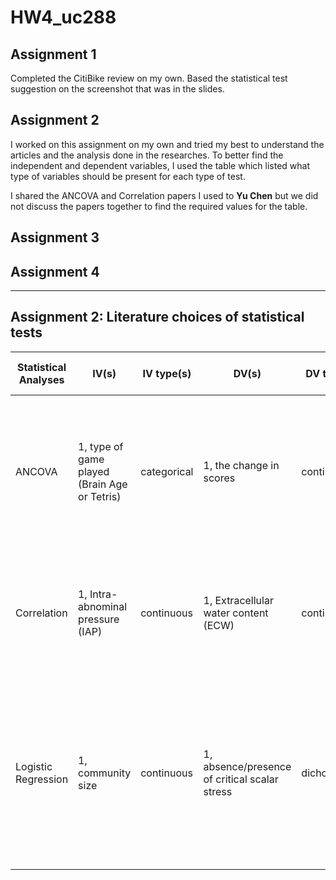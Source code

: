# HW4_uc288

## Assignment 1
Completed the CitiBike review on my own. Based the statistical test suggestion on the screenshot that was in the slides.

## Assignment 2
I worked on this assignment on my own and tried my best to understand the articles and the analysis done in the researches. To better find the independent and dependent variables, I used the table which listed what type of variables should be present for each type of test.

I shared the ANCOVA and Correlation papers I used to **Yu Chen** but we did not discuss the papers together to find the required values for the table.

## Assignment 3


## Assignment 4


---
## Assignment 2: Literature choices of statistical tests
| Statistical Analyses | IV(s) | IV type(s) | DV(s) | DV type(s) | Control Variable | Control Variable Type | Question to be answered | *H0* | alpha | Link |
| --- | --- | --- | --- | --- | --- | --- | --- | --- | --- | --- |
| ANCOVA  | 1, type of game played (Brain Age or Tetris) | categorical | 1, the change in scores | continuous | 1, pre-training score | continuous | Does playing brain training games boost the cognitive functions of the player? | Change in *Brain Age* group <= Change in *Tetris* group | 0.05 | [Brain Training Game Boosts Executive Functions, Working Memory and Processing Speed in the Young Adults: A Randomized Controlled Trial](http://journals.plos.org/plosone/article?id=10.1371/journal.pone.0055518)
| Correlation | 1, Intra-abnominal pressure (IAP) | continuous | 1, Extracellular water content (ECW) | continuous | 0 | n/a | How strongly does IAP correlate with ECW? | Intra-abnominal pressure (IAP) is not correlated with extracellular water content (ECW) | 0.05 | [Intra-Abdominal Pressure Correlates with Extracellular Water Content](http://journals.plos.org/plosone/article?id=10.1371/journal.pone.0122193)
| Logistic Regression | 1, community size | continuous | 1, absence/presence of critical scalar stress | dichotomous | 0 | n/a | What is the probability that a group experienced critical scalar stress? | Lower probabilities of experiencing a critical level of scalar stress are associated with smaller group sizes and higher probabilities with larger group sizes | 0.05 | [Modeling Group Size and Scalar Stress by Logistic Regression from an Archaeological Perspective](http://journals.plos.org/plosone/article?id=10.1371/journal.pone.0091510)